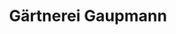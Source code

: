 ---
title: "Gärtnerei Gaupmann"
url: /rohrbach-an-der-goelsen/gaertnerei-gaupmann/
shop: Garten-Center
---